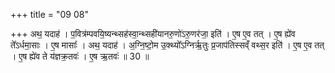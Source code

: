 +++
title = "09 08"

+++
अथ॒ यदाह॑ । प॒वित्र॑म्पवयि॒ष्यन्थ्सह॑स्वा॒न्थ्सही॑यानरु॒णो॑ऽरु॒णर॑जा॒ इति॑ । ए॒ष ए॒व तत् । ए॒ष ह्ये॑व ते᳚ऽर्धमा॒साः । ए॒ष मासाः᳚ । अथ॒ यदाह॑ । अ॒ग्नि॒ष्टो॒म उ॒क्थ्यो᳚ऽग्निर्ऋ॒तुः  प्र॒जाप॑तिस्सव्ँ वथ्स॒र इति॑ । ए॒ष ए॒व तत् । ए॒ष ह्ये॑व ते य॑ज्ञक्र॒तवः॑ । ए॒ष ऋ॒तवः॑ ॥ 30 ॥


